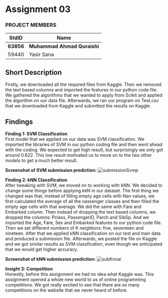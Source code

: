 # Assignment 03
### PROJECT MEMBERS ###
StdID | Name
------------ | -------------
**63856** | **Muhammad Ahmad Quraishi** <!--this is the group leader in bold-->
59440 | Yasir Sana
<!-- Replace name and student ids with acutally group member names and ids-->

## Short Description ## 
Firstly, we downloaded all the required files from Kaggle. Then we removed the text based columns and imported the features in our python code file. We gathered the algorithms that we wanted to apply from Scikit and applied the algorithm on our data file. Afterwards, we ran our program on Test.csv that we downloaded from Kaggle and submitted the results on Kaggle. 

## Findings ##  

**Finding 1: SVM Classification**  
First model that we applied on our data was SVM classification. We imported the libraries of SVM in our python coding file and then went ahead with the coding. We expected to get high result, but surprisingly we only got around 0.622. This low result motivated us to move on to the two other models to get a much better result. 

**Screenshot of SVM submission prediction:**
![submissionSvmp](https://user-images.githubusercontent.com/68788484/126211072-b094f9b5-7542-45d2-96ae-12abaf20d4e9.PNG)



**Finding 2: kNN Classification**  
After tweaking with SVM, we moved on to working with kNN. We decided to change some things before applying kkN in our dataset. The first thing we changed was that, instead of filling empty age cells with Nan values, we first calculated the average of all the oassenger classes and then filled the empty age cells with that average. We did the same with Fare and Embarked column. Then instead of dropping the text based columns, we dropped the columns: Pclass, PassengerID, Parch and SibSp. And we imported the Age, Fare, Sex and Embarked features to our python code file. Then we set different numbers of K neighbors: five, seventeen and nineteen. After that we applied kNN classification on our test and train data and produced a submission file. Afterwards, we posted the file on Kaggle and we got similar results as SVM classfication, even though we anticipated that we would get higher accuracy.

**Screenshot of kNN submission prediction:**
![subKnnai](https://user-images.githubusercontent.com/68788484/126226441-bb313f84-5592-48e6-982f-11af4188418c.PNG)

**Insight 3: Competition**  
Honestly, before this assignment we had no idea what Kaggle was. This assignment opened a whole new world to us of online programming competitions. We got really excited to see that there are so many competitions on the website that we never heard of before.



